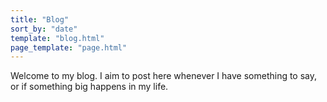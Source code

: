 ```yaml
---
title: "Blog"
sort_by: "date"
template: "blog.html"
page_template: "page.html"
---
```


Welcome to my blog. I aim to post here whenever I have something to say, or if something big happens in my life.
